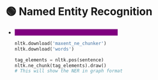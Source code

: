 # 🟢 Named Entity Recognition



*   <mark style="color:purple;background-color:purple;">**ne\_chunk will show NER in graph format**</mark>

    ```python
    nltk.download('maxent_ne_chunker')
    nltk.download('words')

    tag_elements = nltk.pos(sentence)
    nltk.ne_chunk(tag_elements).draw()
    # This will show the NER in graph format
    ```

